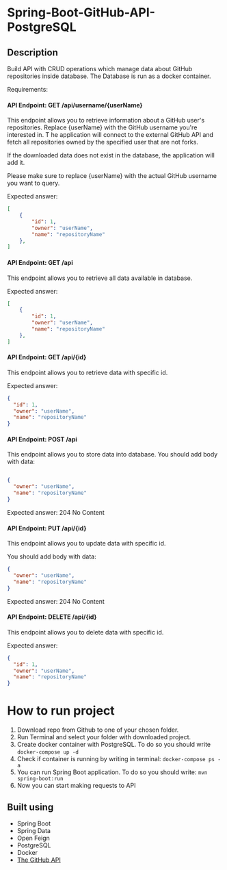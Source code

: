 # Spring-Boot-GitHub-API-PostgreSQL

## Description

Build API with CRUD operations which manage data about GitHub repositories inside database.
The Database is run as a docker container.

Requirements:

#### API Endpoint: GET /api/username/{userName}
This endpoint allows you to retrieve information about a GitHub user's repositories. Replace {userName} with the GitHub username you're interested in. T
he application will connect to the external GitHub API and fetch all repositories owned by the specified user that are not forks.

If the downloaded data does not exist in the database, the application will add it.

Please make sure to replace {userName} with the actual GitHub username you want to query.

Expected answer:
```json
[
    {
        "id": 1,
        "owner": "userName",
        "name": "repositoryName"
    },
]
```
#### API Endpoint: GET /api
This endpoint allows you to retrieve all data available in database.

Expected answer:
```json
[
    {
        "id": 1,
        "owner": "userName",
        "name": "repositoryName"
    },
]
```

#### API Endpoint: GET /api/{id}
This endpoint allows you to retrieve data with specific id.

Expected answer:
```json
{
  "id": 1,
  "owner": "userName",
  "name": "repositoryName"
}
```
#### API Endpoint: POST /api
This endpoint allows you to store data into database.
You should add body with data:
```json

{
  "owner": "userName",
  "name": "repositoryName"
}
```
Expected answer:
204 No Content

#### API Endpoint: PUT /api/{id}
This endpoint allows you to update data with specific id.

You should add body with data:
```json
{
  "owner": "userName",
  "name": "repositoryName"
}
```
Expected answer:
204 No Content

#### API Endpoint: DELETE /api/{id}
This endpoint allows you to delete data with specific id.

Expected answer:
```json
{
  "id": 1,
  "owner": "userName",
  "name": "repositoryName"
}
```
# How to run project

1. Download repo from Github to one of your chosen folder.
2. Run Terminal and select your folder with downloaded project.
3. Create docker container with PostgreSQL. To do so you should write `docker-compose up -d`
4. Check if container is running by writing in terminal: `docker-compose ps -a`
5. You can run Spring Boot application. To do so you should write: `mvn spring-boot:run`
6. Now you can start making requests to API

## Built using

- Spring Boot
- Spring Data
- Open Feign
- PostgreSQL
- Docker
- [The GitHub API](https://docs.github.com/en "click to visit API website")
